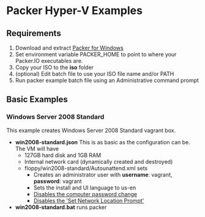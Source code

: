 # Packer Hyper-V Examples

## Requirements

1. Download and extract [Packer for Windows](https://packer.io/downloads.html)
2. Set environment variable PACKER_HOME to point to where your Packer.IO executables are.
3. Copy your ISO to the **iso** folder
4. (optional) Edit batch file to use your ISO file name and/or PATH
5. Run packer example batch file using an Administrative command prompt

## Basic Examples

### Windows Server 2008 Standard

This example creates Windows Server 2008 Standard vagrant box.

* **win2008-standard.json** This is as basic as the configuration can be. The VM will have
  * 127GB hard disk and 1GB RAM
  * Internal network card (dynamically created and destroyed)
  * floppy/win2008-standard/Autounattend.xml sets
    * Creates an administrator user with **username**: vagrant, **password**: vagrant
	* Sets the install and UI language to us-en
    * [Disables the computer password change](http://misheska.com/blog/2013/07/26/windows-7-automated-install-settings/#turn-off-computer-password)
    * [Disables the 'Set Network Location Prompt'](http://misheska.com/blog/2013/07/26/windows-7-automated-install-settings/#really-disable-set-network-location-prompt)
* **win2008-standard.bat** runs packer
